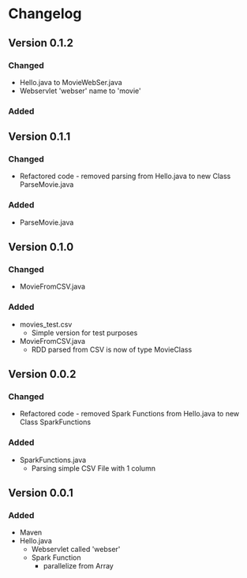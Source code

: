# Changelog

## Version 0.1.2
### Changed
- Hello.java to MovieWebSer.java
- Webservlet 'webser' name to 'movie'
### Added

## Version 0.1.1
### Changed
- Refactored code - removed parsing from Hello.java to new Class ParseMovie.java 
### Added
- ParseMovie.java

## Version 0.1.0
### Changed
- MovieFromCSV.java 
### Added
- movies_test.csv
    - Simple version for test purposes
- MovieFromCSV.java
    - RDD parsed from CSV is now of type MovieClass
    
## Version 0.0.2
### Changed
- Refactored code - removed Spark Functions from Hello.java to new Class SparkFunctions
### Added
- SparkFunctions.java
    - Parsing simple CSV File with 1 column

## Version 0.0.1
### Added
- Maven
- Hello.java
    - Webservlet called 'webser'
    - Spark Function
        - parallelize from Array
